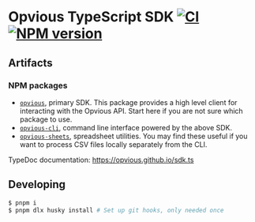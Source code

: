 # Opvious TypeScript SDK [![CI](https://github.com/opvious/sdk.ts/actions/workflows/ci.yml/badge.svg)](https://github.com/opvious/sdk.ts/actions/workflows/ci.yml) [![NPM version](https://img.shields.io/npm/v/opvious.svg)](https://www.npmjs.com/package/opvious)

## Artifacts

### NPM packages

+ [`opvious`](packages/sdk), primary SDK. This package provides a high level
  client for interacting with the Opvious API. Start here if you are not sure
  which package to use.
+ [`opvious-cli`](packages/cli), command line interface powered by
  the above SDK.
+ [`opvious-sheets`](packages/sheets), spreadsheet utilities. You may find these
  useful if you want to process CSV files locally separately from the CLI.

TypeDoc documentation: https://opvious.github.io/sdk.ts

## Developing

```sh
$ pnpm i
$ pnpm dlx husky install # Set up git hooks, only needed once
```
